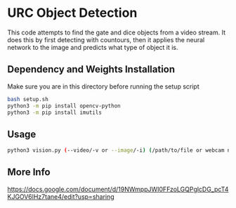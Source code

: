 # URC Object Detection

This code attempts to find the gate and dice objects from a video stream. It does this by first detecting with countours, 
then it applies the neural network to the image and predicts what type of object it is.

## Dependency and Weights Installation

Make sure you are in this directory before running the setup script

```bash
bash setup.sh
python3 -m pip install opencv-python
python3 -m pip install imutils
```

## Usage

```bash
python3 vision.py (--video/-v or --image/-i) (/path/to/file or webcam number)
```
## More Info

https://docs.google.com/document/d/19NWmppJWI0FFzoLGQPglcDG_pcT4KJGOV6lHz7tane4/edit?usp=sharing
